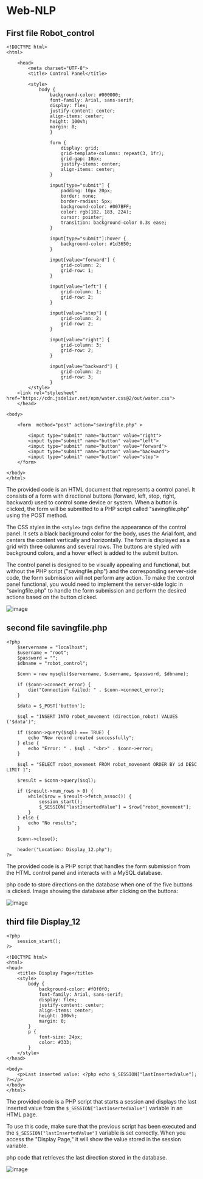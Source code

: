 # Web-NLP

## First file Robot_control

```
<!DOCTYPE html>
<html>
    
    <head>
        <meta charset="UTF-8">
        <title> Control Panel</title>

        <style>
            body {
                background-color: #000000;
                font-family: Arial, sans-serif;
                display: flex;
                justify-content: center;
                align-items: center;
                height: 100vh;
                margin: 0;
                }

                form {
                    display: grid;
                    grid-template-columns: repeat(3, 1fr);
                    grid-gap: 10px;
                    justify-items: center;
                    align-items: center;
                }

                input[type="submit"] {
                    padding: 10px 20px;
                    border: none;
                    border-radius: 5px;
                    background-color: #007BFF;
                    color: rgb(182, 183, 224);
                    cursor: pointer;
                    transition: background-color 0.3s ease;
                }

                input[type="submit"]:hover {
                    background-color: #1d3650;
                }

                input[value="forward"] {
                    grid-column: 2;
                    grid-row: 1;
                }

                input[value="left"] {
                    grid-column: 1;
                    grid-row: 2;
                }

                input[value="stop"] {
                    grid-column: 2;
                    grid-row: 2;
                }

                input[value="right"] {
                    grid-column: 3;
                    grid-row: 2;
                }

                input[value="backward"] {
                    grid-column: 2;
                    grid-row: 3;
                }
        </style>
    <link rel="stylesheet" href="https://cdn.jsdelivr.net/npm/water.css@2/out/water.css">
    </head>

<body>

    <form  method="post" action="savingfile.php" >

        <input type="submit" name="button" value="right">
        <input type="submit" name="button" value="left"> 
        <input type="submit" name="button" value="forward">
        <input type="submit" name="button" value="backward">
        <input type="submit" name="button" value="stop">
    </form>
    
</body>
</html>
```
The provided code is an HTML document that represents a control panel. It consists of a form with directional buttons (forward, left, stop, right, backward) used to control some device or system. When a button is clicked, the form will be submitted to a PHP script called "savingfile.php" using the POST method.

The CSS styles in the `<style>` tags define the appearance of the control panel. It sets a black background color for the body, uses the Arial font, and centers the content vertically and horizontally. The form is displayed as a grid with three columns and several rows. The buttons are styled with background colors, and a hover effect is added to the submit button.

The control panel is designed to be visually appealing and functional, but without the PHP script ("savingfile.php") and the corresponding server-side code, the form submission will not perform any action. To make the control panel functional, you would need to implement the server-side logic in "savingfile.php" to handle the form submission and perform the desired actions based on the button clicked.

![image](https://github.com/amf17/Web-NLP/assets/139582388/92b0f6e3-2776-4972-a5a7-a9f77125ffa5)

## second file savingfile.php

```
<?php
    $servername = "localhost";
    $username = "root";
    $password = "";
    $dbname = "robot_control";

    $conn = new mysqli($servername, $username, $password, $dbname);

    if ($conn->connect_error) {
        die("Connection failed: " . $conn->connect_error);
    }

    $data = $_POST['button'];

    $sql = "INSERT INTO robot_movement (direction_robot) VALUES ('$data')";

    if ($conn->query($sql) === TRUE) {
        echo "New record created successfully";
    } else {
        echo "Error: " . $sql . "<br>" . $conn->error;
    }

    $sql = "SELECT robot_movement FROM robot_movement ORDER BY id DESC LIMIT 1";

    $result = $conn->query($sql);

    if ($result->num_rows > 0) {
        while($row = $result->fetch_assoc()) {
            session_start();
            $_SESSION["lastInsertedValue"] = $row["robot_movement"];
        }
    } else {
        echo "No results";
    }

    $conn->close();

    header("Location: Display_12.php");
?>
```

The provided code is a PHP script that handles the form submission from the HTML control panel and interacts with a MySQL database.

php code to store directions on the database when one of the five buttons is clicked. Image showing the database after clicking on the buttons:

![image](https://github.com/amf17/Web-NLP/assets/139582388/5c8f0704-fa1e-4a6a-a6ee-13b810d8efc7)

## third file Display_12
```
<?php
    session_start();
?>

<!DOCTYPE html>
<html>
<head>
    <title> Display Page</title>
    <style>
        body {
            background-color: #f0f0f0;
            font-family: Arial, sans-serif;
            display: flex;
            justify-content: center;
            align-items: center;
            height: 100vh;
            margin: 0;
        }
        p {
            font-size: 24px;
            color: #333;
        }
    </style>
</head>

<body>
    <p>Last inserted value: <?php echo $_SESSION["lastInsertedValue"]; ?></p>
</body>
</html>
```
The provided code is a PHP script that starts a session and displays the last inserted value from the `$_SESSION["lastInsertedValue"]` variable in an HTML page.

To use this code, make sure that the previous script has been executed and the `$_SESSION["lastInsertedValue"]` variable is set correctly. When you access the "Display Page," it will show the value stored in the session variable.

php code that retrieves the last direction stored in the database.


![image](https://github.com/amf17/Web-NLP/assets/139582388/1bab8b74-8cc0-4993-8b72-5c17c57c5706)




